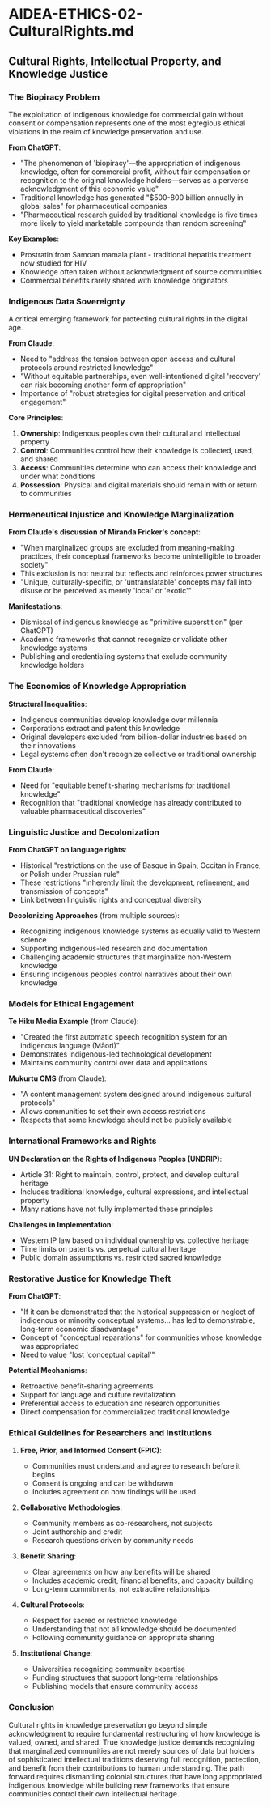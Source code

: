 # AIDEA-ETHICS-02-CulturalRights.md

## Cultural Rights, Intellectual Property, and Knowledge Justice

### The Biopiracy Problem

The exploitation of indigenous knowledge for commercial gain without consent or compensation represents one of the most egregious ethical violations in the realm of knowledge preservation and use.

**From ChatGPT**:
- "The phenomenon of 'biopiracy'—the appropriation of indigenous knowledge, often for commercial profit, without fair compensation or recognition to the original knowledge holders—serves as a perverse acknowledgment of this economic value"
- Traditional knowledge has generated "$500-800 billion annually in global sales" for pharmaceutical companies
- "Pharmaceutical research guided by traditional knowledge is five times more likely to yield marketable compounds than random screening"

**Key Examples**:
- Prostratin from Samoan mamala plant - traditional hepatitis treatment now studied for HIV
- Knowledge often taken without acknowledgment of source communities
- Commercial benefits rarely shared with knowledge originators

### Indigenous Data Sovereignty

A critical emerging framework for protecting cultural rights in the digital age.

**From Claude**:
- Need to "address the tension between open access and cultural protocols around restricted knowledge"
- "Without equitable partnerships, even well-intentioned digital 'recovery' can risk becoming another form of appropriation"
- Importance of "robust strategies for digital preservation and critical engagement"

**Core Principles**:
1. **Ownership**: Indigenous peoples own their cultural and intellectual property
2. **Control**: Communities control how their knowledge is collected, used, and shared
3. **Access**: Communities determine who can access their knowledge and under what conditions
4. **Possession**: Physical and digital materials should remain with or return to communities

### Hermeneutical Injustice and Knowledge Marginalization

**From Claude's discussion of Miranda Fricker's concept**:
- "When marginalized groups are excluded from meaning-making practices, their conceptual frameworks become unintelligible to broader society"
- This exclusion is not neutral but reflects and reinforces power structures
- "Unique, culturally-specific, or 'untranslatable' concepts may fall into disuse or be perceived as merely 'local' or 'exotic'"

**Manifestations**:
- Dismissal of indigenous knowledge as "primitive superstition" (per ChatGPT)
- Academic frameworks that cannot recognize or validate other knowledge systems
- Publishing and credentialing systems that exclude community knowledge holders

### The Economics of Knowledge Appropriation

**Structural Inequalities**:
- Indigenous communities develop knowledge over millennia
- Corporations extract and patent this knowledge
- Original developers excluded from billion-dollar industries based on their innovations
- Legal systems often don't recognize collective or traditional ownership

**From Claude**:
- Need for "equitable benefit-sharing mechanisms for traditional knowledge"
- Recognition that "traditional knowledge has already contributed to valuable pharmaceutical discoveries"

### Linguistic Justice and Decolonization

**From ChatGPT on language rights**:
- Historical "restrictions on the use of Basque in Spain, Occitan in France, or Polish under Prussian rule"
- These restrictions "inherently limit the development, refinement, and transmission of concepts"
- Link between linguistic rights and conceptual diversity

**Decolonizing Approaches** (from multiple sources):
- Recognizing indigenous knowledge systems as equally valid to Western science
- Supporting indigenous-led research and documentation
- Challenging academic structures that marginalize non-Western knowledge
- Ensuring indigenous peoples control narratives about their own knowledge

### Models for Ethical Engagement

**Te Hiku Media Example** (from Claude):
- "Created the first automatic speech recognition system for an indigenous language (Māori)"
- Demonstrates indigenous-led technological development
- Maintains community control over data and applications

**Mukurtu CMS** (from Claude):
- "A content management system designed around indigenous cultural protocols"
- Allows communities to set their own access restrictions
- Respects that some knowledge should not be publicly available

### International Frameworks and Rights

**UN Declaration on the Rights of Indigenous Peoples (UNDRIP)**:
- Article 31: Right to maintain, control, protect, and develop cultural heritage
- Includes traditional knowledge, cultural expressions, and intellectual property
- Many nations have not fully implemented these principles

**Challenges in Implementation**:
- Western IP law based on individual ownership vs. collective heritage
- Time limits on patents vs. perpetual cultural heritage
- Public domain assumptions vs. restricted sacred knowledge

### Restorative Justice for Knowledge Theft

**From ChatGPT**:
- "If it can be demonstrated that the historical suppression or neglect of indigenous or minority conceptual systems... has led to demonstrable, long-term economic disadvantage"
- Concept of "conceptual reparations" for communities whose knowledge was appropriated
- Need to value "lost 'conceptual capital'"

**Potential Mechanisms**:
- Retroactive benefit-sharing agreements
- Support for language and culture revitalization
- Preferential access to education and research opportunities
- Direct compensation for commercialized traditional knowledge

### Ethical Guidelines for Researchers and Institutions

1. **Free, Prior, and Informed Consent (FPIC)**:
   - Communities must understand and agree to research before it begins
   - Consent is ongoing and can be withdrawn
   - Includes agreement on how findings will be used

2. **Collaborative Methodologies**:
   - Community members as co-researchers, not subjects
   - Joint authorship and credit
   - Research questions driven by community needs

3. **Benefit Sharing**:
   - Clear agreements on how any benefits will be shared
   - Includes academic credit, financial benefits, and capacity building
   - Long-term commitments, not extractive relationships

4. **Cultural Protocols**:
   - Respect for sacred or restricted knowledge
   - Understanding that not all knowledge should be documented
   - Following community guidance on appropriate sharing

5. **Institutional Change**:
   - Universities recognizing community expertise
   - Funding structures that support long-term relationships
   - Publishing models that ensure community access

### Conclusion

Cultural rights in knowledge preservation go beyond simple acknowledgment to require fundamental restructuring of how knowledge is valued, owned, and shared. True knowledge justice demands recognizing that marginalized communities are not merely sources of data but holders of sophisticated intellectual traditions deserving full recognition, protection, and benefit from their contributions to human understanding. The path forward requires dismantling colonial structures that have long appropriated indigenous knowledge while building new frameworks that ensure communities control their own intellectual heritage.